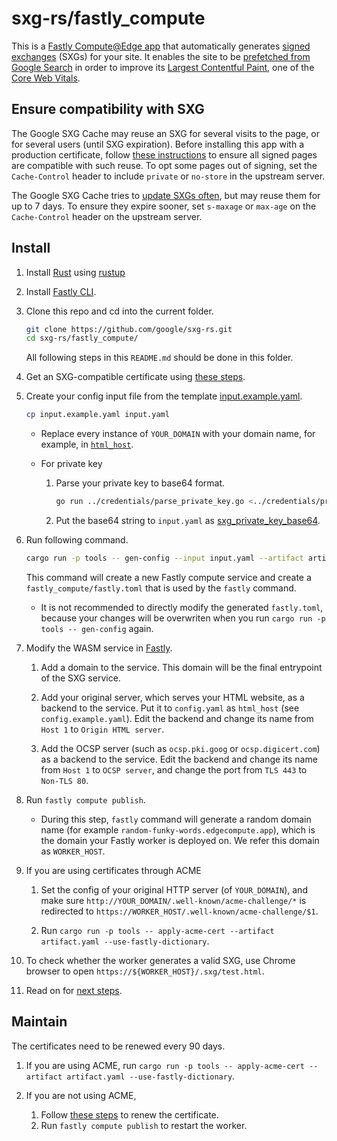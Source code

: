 <!--
Copyright 2021 Google LLC

Licensed under the Apache License, Version 2.0 (the "License");
you may not use this file except in compliance with the License.
You may obtain a copy of the License at

    https://www.apache.org/licenses/LICENSE-2.0

Unless required by applicable law or agreed to in writing, software
distributed under the License is distributed on an "AS IS" BASIS,
WITHOUT WARRANTIES OR CONDITIONS OF ANY KIND, either express or implied.
See the License for the specific language governing permissions and
limitations under the License.
-->

# sxg-rs/fastly_compute

This is a [Fastly Compute@Edge app](https://www.fastly.com/products/edge-compute/serverless) that
automatically generates [signed exchanges](https://web.dev/signed-exchanges/) (SXGs)
for your site. It enables the site to be [prefetched from Google
Search](https://developers.google.com/search/docs/advanced/experience/signed-exchange)
in order to improve its [Largest Contentful Paint](https://web.dev/lcp/),
one of the [Core Web Vitals](https://web.dev/vitals/).

## Ensure compatibility with SXG

The Google SXG Cache may reuse an SXG for several visits to the page, or for
several users (until SXG expiration). Before installing this app with a
production certificate, follow [these
instructions](https://developers.google.com/search/docs/advanced/experience/signed-exchange#additional-requirements-for-google-search)
to ensure all signed pages are compatible with such reuse. To opt some pages
out of signing, set the `Cache-Control` header to include `private` or
`no-store` in the upstream server.

The Google SXG Cache tries to [update SXGs
often](https://developers.google.com/search/docs/advanced/experience/signed-exchange#:~:text=Regardless%20of%20the,the%20SXG%20response.),
but may reuse them for up to 7 days. To ensure they expire sooner, set
`s-maxage` or `max-age` on the `Cache-Control` header on the upstream server.

## Install

1. Install [Rust](https://www.rust-lang.org/tools/install) using
   [rustup](https://rustup.rs/)

1. Install [Fastly CLI](https://github.com/fastly/cli).

1. Clone this repo and cd into the current folder.
   ```bash
   git clone https://github.com/google/sxg-rs.git
   cd sxg-rs/fastly_compute/
   ```
   All following steps in this `README.md` should be done in this folder.

1. Get an SXG-compatible certificate
   using [these steps](../credentials/README.md#get-an-sxg_compatible-certificate).

1. Create your config input file from the template
   [input.example.yaml](../input.example.yaml).
   ```bash
   cp input.example.yaml input.yaml
   ```

   - Replace every instance of `YOUR_DOMAIN` with your domain name,
     for example, in [`html_host`](../input.example.yaml#L18).

   - For private key
      1. Parse your private key to base64 format.
         ```bash
         go run ../credentials/parse_private_key.go <../credentials/privkey.pem
         ```
      1. Put the base64 string to `input.yaml` as
         [sxg_private_key_base64](../input.example.yaml#L55).

1. Run following command.
   ```bash
   cargo run -p tools -- gen-config --input input.yaml --artifact artifact.yaml --platform fastly
   ```
   This command will create a new Fastly compute service and create a `fastly_compute/fastly.toml` that
   is used by the `fastly` command.

   - It is not recommended to directly modify the generated `fastly.toml`, because your changes will be
     overwriten when you run `cargo run -p tools -- gen-config` again.

1. Modify the WASM service in [Fastly](https://manage.fastly.com/).

   <!--TODO: Use CLI to add domains and backends-->
   1. Add a domain to the service.
      This domain will be the final entrypoint of the SXG service.

   1. Add your original server, which serves your HTML website,
      as a backend to the service.
      Put it to `config.yaml` as `html_host` (see `config.example.yaml`).
      Edit the backend and change its name from `Host 1` to `Origin HTML server`.

   1. Add the OCSP server (such as `ocsp.pki.goog` or `ocsp.digicert.com`) as a backend to the service.
      Edit the backend and change its name from `Host 1` to `OCSP server`,
      and change the port from `TLS 443` to `Non-TLS 80`.

1. Run `fastly compute publish`.

   - During this step, `fastly` command will generate a random domain name (for example `random-funky-words.edgecompute.app`),
     which is the domain your Fastly worker is deployed on.
     We refer this domain as `WORKER_HOST`.

1. If you are using certificates through ACME

   1. Set the config of your original HTTP server (of `YOUR_DOMAIN`),
      and make sure `http://YOUR_DOMAIN/.well-known/acme-challenge/*` is redirected to
      `https://WORKER_HOST/.well-known/acme-challenge/$1`.

   1. Run `cargo run -p tools -- apply-acme-cert --artifact artifact.yaml --use-fastly-dictionary`.

1. To check whether the worker generates a valid SXG,
   use Chrome browser to open `https://${WORKER_HOST}/.sxg/test.html`.

1. Read on for [next steps](../README.md#next-steps).

## Maintain

The certificates need to be renewed every 90 days.

1. If you are using ACME, run
   `cargo run -p tools -- apply-acme-cert --artifact artifact.yaml --use-fastly-dictionary`.

1. If you are not using ACME,
   1. Follow [these steps](../credentials/README.md#renew-certificate) to renew
      the certificate.
   1. Run `fastly compute publish` to restart the worker.
